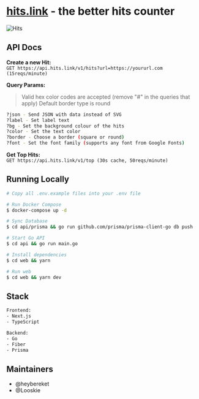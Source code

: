 # [hits.link](https://hits.link) - the better hits counter
![Hits](https://hits.link/hits?url=https://github.com/heybereket/hits&bg=292B2F)

## API Docs

**Create a new Hit:** <br />
`GET https://api.hits.link/v1/hits?url=https://yoururl.com (15reqs/minute)`

**Query Params:**
> Valid hex color codes are accepted (remove "#" in the queries that apply)
> Default border type is round

```bash
?json - Send JSON with data instead of SVG
?label - Set label text
?bg - Set the background colour of the hits
?color - Set the text color
?border - Choose a border (square or round)
?font - Set the font family (supports any font from Google Fonts)
```

**Get Top Hits:** <br />
`GET https://api.hits.link/v1/top (30s cache, 50reqs/minute)`


## Running Locally
```bash
# Copy all .env.example files into your .env file

# Run Docker Compose 
$ docker-compose up -d

# Sync Database
$ cd api/prisma && go run github.com/prisma/prisma-client-go db push

# Start Go API
$ cd api && go run main.go

# Install dependencies
$ cd web && yarn

# Run web
$ cd web && yarn dev
```

## Stack
```bash
Frontend:
- Next.js
- TypeScript

Backend:
- Go
- Fiber
- Prisma
```

## Maintainers
- @heybereket
- @Looskie
